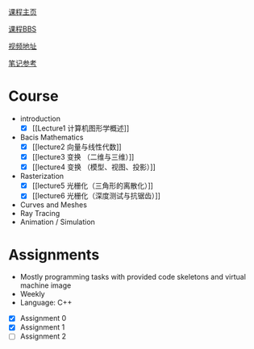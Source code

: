 

[课程主页](https://sites.cs.ucsb.edu/~lingqi/teaching/games101.html)

[课程BBS](https://games-cn.org/forums/forum/graphics-intro/)

[视频地址](https://www.bilibili.com/video/BV1X7411F744)

[笔记参考](https://www.zhihu.com/column/c_1277336980535975936)
# Course

- introduction
	- [x] [[Lecture1 计算机图形学概述]]
- Bacis Mathematics
	- [x] [[lecture2 向量与线性代数]]
	- [x] [[lecture3 变换 （二维与三维）]]
	- [x] [[lecture4 变换 （模型、视图、投影）]]
- Rasterization
	- [x] [[lecture5 光栅化（三角形的离散化）]]
	- [x] [[lecture6 光栅化（深度测试与抗锯齿）]]
- Curves and Meshes
- Ray Tracing
- Animation / Simulation

# Assignments

* Mostly programming tasks with provided code skeletons and virtual machine image
* Weekly
* Language: C++

- [x] Assignment 0
- [x] Assignment 1
- [ ] Assignment 2
